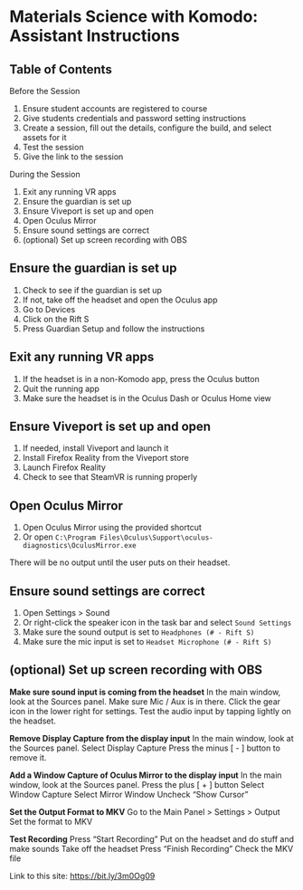 # Materials Science with Komodo: Assistant Instructions

## Table of Contents

Before the Session

1. Ensure student accounts are registered to course
2. Give students credentials and password setting instructions
3. Create a session, fill out the details, configure the build, and select assets for it
4. Test the session
5. Give the link to the session

During the Session

1. Exit any running VR apps
1. Ensure the guardian is set up
2. Ensure Viveport is set up and open
3. Open Oculus Mirror
4. Ensure sound settings are correct
5. (optional) Set up screen recording with OBS

## Ensure the guardian is set up

1. Check to see if the guardian is set up
2. If not, take off the headset and open the Oculus app
3. Go to Devices 
4. Click on the Rift S
5. Press Guardian Setup and follow the instructions

## Exit any running VR apps

1. If the headset is in a non-Komodo app, press the Oculus button
2. Quit the running app
3. Make sure the headset is in the Oculus Dash or Oculus Home view

## Ensure Viveport is set up and open

1. If needed, install Viveport and launch it
2. Install Firefox Reality from the Viveport store
3. Launch Firefox Reality 
4. Check to see that SteamVR is running properly

## Open Oculus Mirror

1. Open Oculus Mirror using the provided shortcut
2. Or open `C:\Program Files\Oculus\Support\oculus-diagnostics\OculusMirror.exe` 

There will be no output until the user puts on their headset. 

## Ensure sound settings are correct

1. Open Settings > Sound 
2. Or right-click the speaker icon in the task bar and select `Sound Settings`
3. Make sure the sound output is set to `Headphones (# - Rift S)`
4. Make sure the mic input is set to `Headset Microphone (# - Rift S)`

## (optional) Set up screen recording with OBS

**Make sure sound input is coming from the headset**
In the main window, look at the Sources panel.
Make sure Mic / Aux is in there.
Click the gear icon in the lower right for settings.
Test the audio input by tapping lightly on the headset.

**Remove Display Capture from the display input**
In the main window, look at the Sources panel.
Select Display Capture
Press the minus [ - ] button to remove it.

**Add a Window Capture of Oculus Mirror to the display input**
In the main window, look at the Sources panel.
Press the plus [ + ] button 
Select Window Capture
Select Mirror Window
Uncheck “Show Cursor”

**Set the Output Format to MKV**
Go to the Main Panel > Settings > Output 
Set the format to MKV

**Test Recording**
Press “Start Recording” 
Put on the headset and do stuff and make sounds
Take off the headset
Press “Finish Recording”
Check the MKV file

Link to this site: https://bit.ly/3m0Og09
